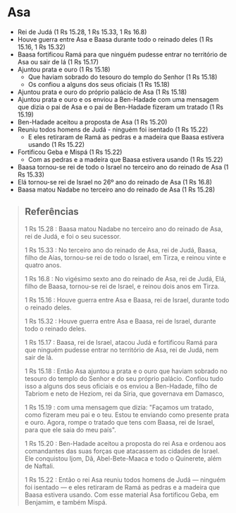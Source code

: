 # Asa
- Rei de Judá (1 Rs 15.28, 1 Rs 15.33, 1 Rs 16.8)
- Houve guerra entre Asa e Baasa durante todo o reinado deles (1 Rs 15.16, 1 Rs 15.32)
- Baasa fortificou Ramá para que ninguém pudesse entrar no território de Asa ou sair de lá (1 Rs 15.17)
- Ajuntou prata e ouro (1 Rs 15.18)
  - Que haviam sobrado do tesouro do templo do Senhor (1 Rs 15.18)
  - Os confiou a alguns dos seus oficiais (1 Rs 15.18)
- Ajuntou prata e ouro do próprio palácio de Asa (1 Rs 15.18)
- Ajuntou prata e ouro e os enviou a Ben-Hadade com uma mensagem que dizia o pai de Asa e o pai de Ben-Hadade fizeram um tratado (1 Rs 15.19)
- Ben-Hadade aceitou a proposta de Asa (1 Rs 15.20)
- Reuniu todos homens de Judá - ninguém foi isentado (1 Rs 15.22)
  - E eles retiraram de Ramá as pedras e a madeira que Baasa estivera usando (1 Rs 15.22)
- Fortificou Geba e Mispá (1 Rs 15.22)
  - Com as pedras e a madeira que Baasa estivera usando (1 Rs 15.22)
- Baasa tornou-se rei de todo o Israel no terceiro ano do reinado de Asa (1 Rs 15.33)
- Elá tornou-se rei de Israel no 26º ano do reinado de Asa (1 Rs 16.8)
- Baasa matou Nadabe no terceiro ano do reinado de Asa (1 Rs 15.28)

> ## Referências
> 1 Rs 15.28 : Baasa matou Nadabe no terceiro ano do reinado de Asa, rei de Judá, e foi o seu sucessor.
>
> 1 Rs 15.33 : No terceiro ano do reinado de Asa, rei de Judá, Baasa, filho de Aías, tornou-se rei de todo o Israel, em Tirza, e reinou vinte e quatro anos.
>
> 1 Rs 16.8 : No vigésimo sexto ano do reinado de Asa, rei de Judá, Elá, filho de Baasa, tornou-se rei de Israel, e reinou dois anos em Tirza.
>
> 1 Rs 15.16 : Houve guerra entre Asa e Baasa, rei de Israel, durante todo o reinado deles.
>
> 1 Rs 15.32 : Houve guerra entre Asa e Baasa, rei de Israel, durante todo o reinado deles.
>
> 1 Rs 15.17 : Baasa, rei de Israel, atacou Judá e fortificou Ramá para que ninguém pudesse entrar no território de Asa, rei de Judá, nem sair de lá.
>
> 1 Rs 15.18 : Então Asa ajuntou a prata e o ouro que haviam sobrado no tesouro do templo do Senhor e do seu próprio palácio. Confiou tudo isso a alguns dos seus oficiais e os enviou a Ben-Hadade, filho de Tabriom e neto de Heziom, rei da Síria, que governava em Damasco,
>
> 1 Rs 15.19 : com uma mensagem que dizia: "Façamos um tratado, como fizeram meu pai e o teu. Estou te enviando como presente prata e ouro. Agora, rompe o tratado que tens com Baasa, rei de Israel, para que ele saia do meu país".
>
> 1 Rs 15.20 : Ben-Hadade aceitou a proposta do rei Asa e ordenou aos comandantes das suas forças que atacassem as cidades de Israel. Ele conquistou Ijom, Dã, Abel-Bete-Maaca e todo o Quinerete, além de Naftali.
>
> 1 Rs 15.22 : Então o rei Asa reuniu todos homens de Judá — ninguém foi isentado — e eles retiraram de Ramá as pedras e a madeira que Baasa estivera usando. Com esse material Asa fortificou Geba, em Benjamim, e também Mispá.